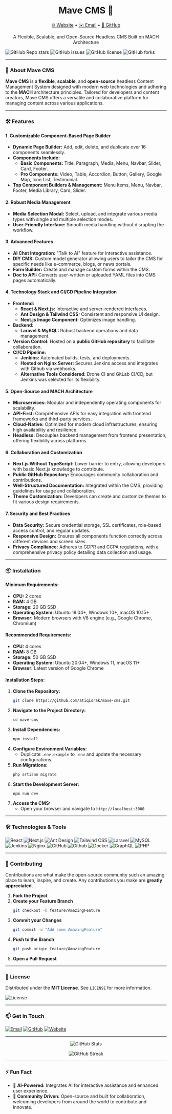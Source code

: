 <h1 align="center">Mave CMS 🚀</h1>

<p align="center">
  <a href="https://mavecms.com/">🌐 Website</a> •
  <a href="mailto:support@mavecms.com">✉️ Email</a> •
  <a href="https://github.com/atiqisrak/mave-cms">💼 GitHub</a>
</p>

<p align="center">
  A Flexible, Scalable, and Open-Source Headless CMS Built on MACH Architecture
</p>

![GitHub Repo stars](https://img.shields.io/github/stars/atiqisrak/mave-cms?style=social)
![GitHub issues](https://img.shields.io/github/issues/atiqisrak/mave-cms)
![GitHub license](https://img.shields.io/github/license/atiqisrak/mave-cms)
![GitHub forks](https://img.shields.io/github/forks/atiqisrak/mave-cms?style=social)

---

### 🌟 About Mave CMS

**Mave CMS** is a **flexible**, **scalable**, and **open-source** headless Content Management System designed with modern web technologies and adhering to the **MACH** architecture principles. Tailored for developers and content creators, Mave CMS offers a versatile and collaborative platform for managing content across various applications.

---

### 🛠️ Features

#### **1. Customizable Component-Based Page Builder**

- **Dynamic Page Builder:** Add, edit, delete, and duplicate over 16 components seamlessly.
- **Components Include:**
  - **Basic Components:** Title, Paragraph, Media, Menu, Navbar, Slider, Card, Footer.
  - **Pro Components:** Video, Table, Accordion, Button, Gallery, Google Map, Icon List, Testimonial.
- **Top Component Builders & Management:** Menu Items, Menu, Navbar, Footer, Media Library, Card, Slider.

#### **2. Robust Media Management**

- **Media Selection Modal:** Select, upload, and integrate various media types with single and multiple selection modes.
- **User-Friendly Interface:** Smooth media handling without disrupting the workflow.

#### **3. Advanced Features**

- **AI Chat Integration:** "Talk to AI" feature for interactive assistance.
- **DIY CMS:** Custom model generator allowing users to tailor the CMS for specific needs like e-commerce, blogs, or news portals.
- **Form Builder:** Create and manage custom forms within the CMS.
- **Doc to API:** Converts user-written or uploaded YAML files into CMS pages automatically.

#### **4. Technology Stack and CI/CD Pipeline Integration**

- **Frontend:**
  - **React & Next.js:** Interactive and server-rendered interfaces.
  - **Ant Design & Tailwind CSS:** Consistent and responsive UI design.
  - **Next.js Image Component:** Optimizes image handling.
- **Backend:**
  - **Laravel & MySQL:** Robust backend operations and data management.
- **Version Control:** Hosted on a **public GitHub repository** to facilitate collaboration.
- **CI/CD Pipeline:**
  - **Jenkins:** Automated builds, tests, and deployments.
  - **Hosted on Nginx Server:** Secures Jenkins access and integrates with Github via webhooks.
  - **Alternative Tools Considered:** Drone CI and GitLab CI/CD, but Jenkins was selected for its flexibility.

#### **5. Open-Source and MACH Architecture**

- **Microservices:** Modular and independently operating components for scalability.
- **API-First:** Comprehensive APIs for easy integration with frontend frameworks and third-party services.
- **Cloud-Native:** Optimized for modern cloud infrastructures, ensuring high availability and resilience.
- **Headless:** Decouples backend management from frontend presentation, offering flexibility across platforms.

#### **6. Collaboration and Customization**

- **Next.js Without TypeScript:** Lower barrier to entry, allowing developers with basic Next.js knowledge to contribute.
- **Public GitHub Repository:** Encourages community collaboration and contributions.
- **Well-Structured Documentation:** Integrated within the CMS, providing guidelines for usage and collaboration.
- **Theme Customization:** Developers can create and customize themes to fit various design requirements.

#### **7. Security and Best Practices**

- **Data Security:** Secure credential storage, SSL certificates, role-based access control, and regular updates.
- **Responsive Design:** Ensures all components function correctly across different devices and screen sizes.
- **Privacy Compliance:** Adheres to GDPR and CCPA regulations, with a comprehensive privacy policy detailing data collection and usage.

---

### 📦 Installation

#### **Minimum Requirements:**

- **CPU:** 2 cores
- **RAM:** 4 GB
- **Storage:** 20 GB SSD
- **Operating System:** Ubuntu 18.04+, Windows 10+, macOS 10.15+
- **Browser:** Modern browsers with V8 engine (e.g., Google Chrome, Chromium)

#### **Recommended Requirements:**

- **CPU:** 4 cores
- **RAM:** 8 GB
- **Storage:** 50 GB SSD
- **Operating System:** Ubuntu 20.04+, Windows 11, macOS 11+
- **Browser:** Latest version of Google Chrome

#### **Installation Steps:**

1. **Clone the Repository:**
   ```bash
   git clone https://github.com/atiqisrak/mave-cms.git
   ```
2. **Navigate to the Project Directory:**
   ```bash
   cd mave-cms
   ```
3. **Install Dependencies:**
   ```bash
   npm install
   ```
4. **Configure Environment Variables:**
   - Duplicate `.env.example` to `.env` and update the necessary configurations.
5. **Run Migrations:**
   ```bash
   php artisan migrate
   ```
6. **Start the Development Server:**
   ```bash
   npm run dev
   ```
7. **Access the CMS:**
   - Open your browser and navigate to `http://localhost:3000`

---

### 🛠️ Technologies & Tools

<p>
  <img alt="React" src="https://img.shields.io/badge/-React-61DAFB?style=flat-square&logo=React&logoColor=black" />
  <img alt="Next.js" src="https://img.shields.io/badge/-Next.js-000000?style=flat-square&logo=Next.js&logoColor=white" />
  <img alt="Ant Design" src="https://img.shields.io/badge/-Ant%20Design-0170FE?style=flat-square&logo=ant-design&logoColor=white" />
  <img alt="Tailwind CSS" src="https://img.shields.io/badge/-Tailwind%20CSS-38B2AC?style=flat-square&logo=Tailwind-CSS&logoColor=white" />
  <img alt="Laravel" src="https://img.shields.io/badge/-Laravel-FF2D20?style=flat-square&logo=Laravel&logoColor=white" />
  <img alt="MySQL" src="https://img.shields.io/badge/-MySQL-4479A1?style=flat-square&logo=MySQL&logoColor=white" />
  <img alt="Jenkins" src="https://img.shields.io/badge/-Jenkins-D24939?style=flat-square&logo=Jenkins&logoColor=white" />
  <img alt="Nginx" src="https://img.shields.io/badge/-Nginx-269539?style=flat-square&logo=Nginx&logoColor=white" />
  <img alt="GitHub" src="https://img.shields.io/badge/-GitHub-181717?style=flat-square&logo=GitHub&logoColor=white" />
  <img alt="Github" src="https://img.shields.io/badge/-Github-0052CC?style=flat-square&logo=Github&logoColor=white" />
  <img alt="Docker" src="https://img.shields.io/badge/-Docker-2496ED?style=flat-square&logo=Docker&logoColor=white" />
  <img alt="GraphQL" src="https://img.shields.io/badge/-GraphQL-E10098?style=flat-square&logo=GraphQL&logoColor=white" />
  <img alt="PHP" src="https://img.shields.io/badge/-PHP-777BB4?style=flat-square&logo=PHP&logoColor=white" />
</p>

---

### 🤝 Contributing

Contributions are what make the open-source community such an amazing place to learn, inspire, and create. Any contributions you make are **greatly appreciated**.

1. **Fork the Project**
2. **Create your Feature Branch**
   ```bash
   git checkout -b feature/AmazingFeature
   ```
3. **Commit your Changes**
   ```bash
   git commit -m "Add some AmazingFeature"
   ```
4. **Push to the Branch**
   ```bash
   git push origin feature/AmazingFeature
   ```
5. **Open a Pull Request**

---

### 📄 License

Distributed under the **MIT License**. See `LICENSE` for more information.

![License](https://img.shields.io/github/license/atiqisrak/mave-cms)

---

### 📫 Get in Touch

<p>
  <a href="mailto:support@mavecms.com"><img alt="Email" src="https://img.shields.io/badge/Email-D14836?style=flat-square&logo=Gmail&logoColor=white" /></a>
  <a href="https://github.com/atiqisrak/mave-cms"><img alt="GitHub" src="https://img.shields.io/badge/GitHub-181717?style=flat-square&logo=GitHub&logoColor=white" /></a>
  <a href="https://mavecms.com/"><img alt="Website" src="https://img.shields.io/badge/Website-4285F4?style=flat-square&logo=Google-Chrome&logoColor=white" /></a>
</p>

---

<p align="center">
  <img src="https://github-readme-stats.vercel.app/api?username=atiqisrak&show_icons=true&theme=radical" alt="GitHub Stats" />
</p>

<p align="center">
  <img src="https://github-readme-streak-stats.herokuapp.com/?user=atiqisrak&theme=radical" alt="GitHub Streak" />
</p>

---

### ⚡ Fun Fact

- 🤖 **AI-Powered:** Integrates AI for interactive assistance and enhanced user experience.
- 🌱 **Community Driven:** Open-source and built for collaboration, welcoming developers from around the world to contribute and innovate.

<!--
**atiqisrak/mave-cms** is a ✨ _special_ ✨ repository because its `README.md` (this file) appears on your GitHub profile.

Feel free to customize this README as you see fit!
-->
